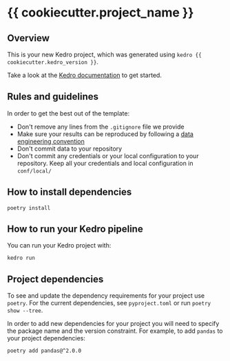 # {{ cookiecutter.project_name }}

## Overview

This is your new Kedro project, which was generated using `kedro {{ cookiecutter.kedro_version }}`.

Take a look at the [Kedro documentation](https://docs.kedro.org) to get started.

## Rules and guidelines

In order to get the best out of the template:

* Don't remove any lines from the `.gitignore` file we provide
* Make sure your results can be reproduced by following a [data engineering convention](https://docs.kedro.org/en/stable/faq/faq.html#what-is-data-engineering-convention)
* Don't commit data to your repository
* Don't commit any credentials or your local configuration to your repository. Keep all your credentials and local configuration in `conf/local/`

## How to install dependencies

`poetry install`

## How to run your Kedro pipeline

You can run your Kedro project with:

```
kedro run
```

## Project dependencies

To see and update the dependency requirements for your project use `poetry`.
For the current dependencies, see `pyproject.toml` or run `poetry show --tree`.

In order to add new dependencies for your project you will need to specify the package name and the version constraint.
For example, to add `pandas` to your project dependencies:

```
poetry add pandas@^2.0.0
```
